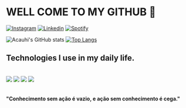 # WELL COME TO MY GITHUB 👋

[![Instagram](https://img.shields.io/badge/Instagram-E4405F?style=for-the-badge&logo=instagram&logoColor=white)](https://www.instagram.com/acauhi_mateus/)
[![Linkedin](https://img.shields.io/badge/LinkedIn-0077B5?style=for-the-badge&logo=linkedin&logoColor=white)](https://www.linkedin.com/in/acauhi/)
[![Spotify](https://img.shields.io/badge/Spotify-1ED760?&style=for-the-badge&logo=spotify&logoColor=white)](https://open.spotify.com/user/12175962921)


![Acauhi's GitHub stats](https://github-readme-stats.vercel.app/api?username=Acauhi99&show_icons=true&theme=dracula)
[![Top Langs](https://github-readme-stats.vercel.app/api/top-langs/?username=Acauhi99&layout=compact&theme=dracula)](https://github.com/anuraghazra/github-readme-stats)

## Technologies I use in my daily life.

<div style="display: inline_block"><br/>
    <img align="center" src="https://img.shields.io/badge/Python-14354C?style=for-the-badge&logo=python&logoColor=white">
    <img align="center" src="https://img.shields.io/badge/HTML5-E34F26?style=for-the-badge&logo=html5&logoColor=white">
    <img align="center" src="https://img.shields.io/badge/CSS3-1572B6?style=for-the-badge&logo=css3&logoColor=white">
    <img align="center" src="https://img.shields.io/badge/JavaScript-323330?style=for-the-badge&logo=javascript&logoColor=F7DF1E">
</div><br/>

#### "Conhecimento sem ação é vazio, e ação sem conhecimento é cega."

